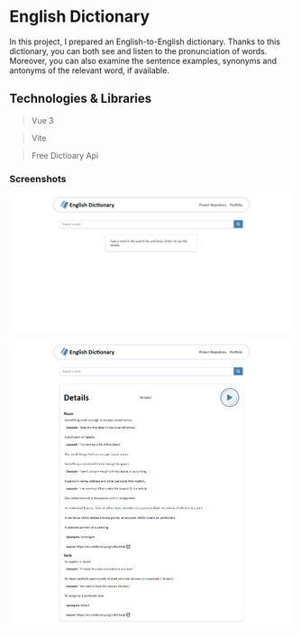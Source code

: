 # English Dictionary

In this project, I prepared an English-to-English dictionary. Thanks to this dictionary, you can both see and listen to the pronunciation of words. Moreover, you can also examine the sentence examples, synonyms and antonyms of the relevant word, if available.

## Technologies & Libraries

> Vue 3

> Vite

> Free Dictioary Api

### Screenshots

![Default](./src/assets/screenshots/english-dictionary-default.png)

![Example](./src/assets/screenshots/english-dictionary-example.png)
